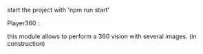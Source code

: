 start the project with 'npm run start'

Player360 :

this module allows to perform a 360 vision with several images.
(in construction)

